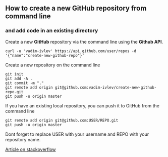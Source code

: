 ## How to create a new GitHub repository from command line
### and add code in an existing directory

Create a new **GitHub** repository via the command line using the **Github API**.

```
curl -u 'vadim-ivlev' https://api.github.com/user/repos -d '{"name":"create-new-github-repo"}'
```


Create a new repository on the command line
```
git init
git add -A .
git commit -m "."
git remote add origin git@github.com:vadim-ivlev/create-new-github-repo.git
git push -u origin master
```

If you have an existing local repository, you can push it to GitHub from the command line
```
git remote add origin git@github.com:USER/REPO.git
git push -u origin master
```

Dont forget to replace USER with your username and REPO with your repository name.

[Article on stackoverflow](https://stackoverflow.com/questions/2423777/is-it-possible-to-create-a-remote-repo-on-github-from-the-cli-without-opening-br)